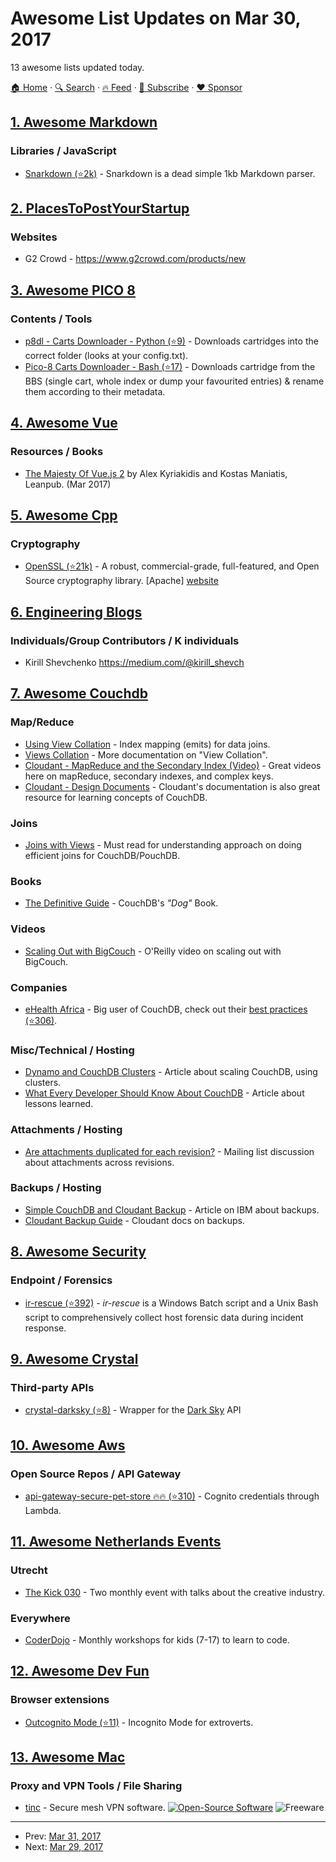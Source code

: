 # Awesome List Updates on Mar 30, 2017

13 awesome lists updated today.

[🏠 Home](/README.md) · [🔍 Search](https://www.trackawesomelist.com/search/) · [🔥 Feed](https://www.trackawesomelist.com/rss.xml) · [📮 Subscribe](https://trackawesomelist.us17.list-manage.com/subscribe?u=d2f0117aa829c83a63ec63c2f&id=36a103854c) · [❤️  Sponsor](https://github.com/sponsors/theowenyoung)



## [1. Awesome Markdown](/content/BubuAnabelas/awesome-markdown/README.md)

### Libraries / JavaScript

*   [Snarkdown (⭐2k)](https://github.com/developit/snarkdown) - Snarkdown is a dead simple 1kb Markdown parser.

## [2. PlacesToPostYourStartup](/content/mmccaff/PlacesToPostYourStartup/README.md)

### Websites

*   G2 Crowd - <https://www.g2crowd.com/products/new>

## [3. Awesome PICO 8](/content/pico-8/awesome-PICO-8/README.md)

### Contents / Tools

*   [p8dl - Carts Downloader - Python (⭐9)](https://github.com/franciscod/p8dl) - Downloads cartridges into the correct folder (looks at your config.txt).
*   [Pico-8 Carts Downloader - Bash  (⭐17)](https://github.com/kikookoubis/pico-8-carts-bash-downloader) - Downloads cartridge from the BBS (single cart, whole index or dump your favourited entries) & rename them according to their metadata.

## [4. Awesome Vue](/content/vuejs/awesome-vue/README.md)

### Resources / Books

*   [The Majesty Of Vue.js 2](https://leanpub.com/vuejs2) by Alex Kyriakidis and Kostas Maniatis, Leanpub. (Mar 2017)

## [5. Awesome Cpp](/content/fffaraz/awesome-cpp/README.md)

### Cryptography

*   [OpenSSL (⭐21k)](https://github.com/openssl/openssl) - A robust, commercial-grade, full-featured, and Open Source cryptography library. \[Apache] [website](http://www.openssl.org/)

## [6. Engineering Blogs](/content/kilimchoi/engineering-blogs/README.md)

### Individuals/Group Contributors / K individuals

*   Kirill Shevchenko <https://medium.com/@kirill_shevch>

## [7. Awesome Couchdb](/content/quangv/awesome-couchdb/README.md)

### Map/Reduce

*   [Using View Collation](http://docs.couchdb.org/en/2.0.0/couchapp/views/joins.html#using-view-collation) - Index mapping (emits) for data joins.
*   [Views Collation](http://docs.couchdb.org/en/2.0.0/couchapp/views/collation.html) - More documentation on "View Collation".
*   [Cloudant - MapReduce and the Secondary Index (Video)](https://developer.ibm.com/clouddataservices/docs/cloudant/get-started/mapreduce-and-the-secondary-index/) - Great videos here on mapReduce, secondary indexes, and complex keys.
*   [Cloudant - Design Documents](https://docs.cloudant.com/design_documents.html) - Cloudant's documentation is also great resource for learning concepts of CouchDB.

### Joins

*   [Joins with Views](http://docs.couchdb.org/en/2.0.0/couchapp/views/joins.html#joins-with-views) - Must read for understanding approach on doing efficient joins for CouchDB/PouchDB.

### Books

*   [The Definitive Guide](http://guide.couchdb.org/) - CouchDB's *"Dog"* Book.

### Videos

*   [Scaling Out with BigCouch](http://www.oreilly.com/pub/e/1760) - O'Reilly video on scaling out with BigCouch.

### Companies

*   [eHealth Africa](https://github.com/eHealthAfrica) - Big user of CouchDB, check out their [best practices (⭐306)](https://github.com/eHealthAfrica/couchdb-best-practices).

### Misc/Technical / Hosting

*   [Dynamo and CouchDB Clusters](https://web.archive.org/web/20160311144130/https://cloudant.com/blog/dynamo-and-couchdb-clusters/#.WIEp4xsrKUk) - Article about scaling CouchDB, using clusters.
*   [What Every Developer Should Know About CouchDB](http://www.dimagi.com/blog/what-every-developer-should-know-about-couchdb/) - Article about lessons learned.

### Attachments / Hosting

*   [Are attachments duplicated for each revision?](http://grokbase.com/t/couchdb/user/14a1phbzrb/are-attachments-duplicated-for-each-revision-as-well) - Mailing list discussion about attachments across revisions.

### Backups / Hosting

*   [Simple CouchDB and Cloudant Backup](https://developer.ibm.com/clouddataservices/2016/03/22/simple-couchdb-and-cloudant-backup/) - Article on IBM about backups.
*   [Cloudant Backup Guide](https://docs.cloudant.com/backup-guide.html) - Cloudant docs on backups.

## [8. Awesome Security](/content/sbilly/awesome-security/README.md)

### Endpoint / Forensics

*   [ir-rescue (⭐392)](https://github.com/diogo-fernan/ir-rescue) - *ir-rescue* is a Windows Batch script and a Unix Bash script to comprehensively collect host forensic data during incident response.

## [9. Awesome Crystal](/content/veelenga/awesome-crystal/README.md)

### Third-party APIs

*   [crystal-darksky (⭐8)](https://github.com/sb89/crystal-darksky) - Wrapper for the [Dark Sky](https://darksky.net) API

## [10. Awesome Aws](/content/donnemartin/awesome-aws/README.md)

### Open Source Repos / API Gateway

*   [api-gateway-secure-pet-store :fire::fire: (⭐310)](https://github.com/awslabs/api-gateway-secure-pet-store) - Cognito credentials through Lambda.

## [11. Awesome Netherlands Events](/content/awkward/awesome-netherlands-events/README.md)

### Utrecht

*   [The Kick 030](http://www.thekick030.nl) - Two monthly event with talks about the creative industry.

### Everywhere

*   [CoderDojo](https://coderdojo.nl) - Monthly workshops for kids (7-17) to learn to code.

## [12. Awesome Dev Fun](/content/mislavcimpersak/awesome-dev-fun/README.md)

### Browser extensions

*   [Outcognito Mode (⭐11)](https://github.com/hrldcpr/outcognito-mode) - Incognito Mode for extroverts.

## [13. Awesome Mac](/content/jaywcjlove/awesome-mac/README.md)

### Proxy and VPN Tools / File Sharing

*   [tinc](https://www.tinc-vpn.org) - Secure mesh VPN software. [![Open-Source Software](https://jaywcjlove.github.io/sb/ico/min-oss.svg "Open Source Software")](https://www.tinc-vpn.org/git/browse?p=tinc) ![Freeware](https://jaywcjlove.github.io/sb/ico/min-free.svg "Freeware")

---

- Prev: [Mar 31, 2017](/content/2017/03/31/README.md)
- Next: [Mar 29, 2017](/content/2017/03/29/README.md)